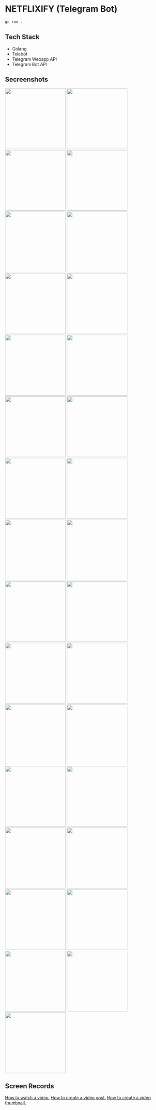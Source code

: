 # NETFLIXIFY (Telegram Bot)

```sh
go run .
```

## Tech Stack
- Golang
- Telebot
- Telegram Webapp API
- Telegram Bot API

## Secreenshots
<p>
<img src="https://github.com/linhtutkyawdev/netflixify_bot/blob/master/screenshots/s-1.png?raw=true" width="200"/>

<img src="https://github.com/linhtutkyawdev/netflixify_bot/blob/master/screenshots/s-2.png?raw=true" width="200"/>

<img src="https://github.com/linhtutkyawdev/netflixify_bot/blob/master/screenshots/s-3.png?raw=true" width="200"/>

<img src="https://github.com/linhtutkyawdev/netflixify_bot/blob/master/screenshots/s-4.png?raw=true" width="200"/>

<img src="https://github.com/linhtutkyawdev/netflixify_bot/blob/master/screenshots/s-5.png?raw=true" width="200"/>

<img src="https://github.com/linhtutkyawdev/netflixify_bot/blob/master/screenshots/s-6.png?raw=true" width="200"/>

<img src="https://github.com/linhtutkyawdev/netflixify_bot/blob/master/screenshots/s-7.png?raw=true" width="200"/>

<img src="https://github.com/linhtutkyawdev/netflixify_bot/blob/master/screenshots/s-8.png?raw=true" width="200"/>

<img src="https://github.com/linhtutkyawdev/netflixify_bot/blob/master/screenshots/s-9.png?raw=true" width="200"/>

<img src="https://github.com/linhtutkyawdev/netflixify_bot/blob/master/screenshots/s-10.png?raw=true" width="200"/>

<img src="https://github.com/linhtutkyawdev/netflixify_bot/blob/master/screenshots/s-11.png?raw=true" width="200"/>

<img src="https://github.com/linhtutkyawdev/netflixify_bot/blob/master/screenshots/s-12.png?raw=true" width="200"/>

<img src="https://github.com/linhtutkyawdev/netflixify_bot/blob/master/screenshots/s-13.png?raw=true" width="200"/>

<img src="https://github.com/linhtutkyawdev/netflixify_bot/blob/master/screenshots/s-14.png?raw=true" width="200"/>

<img src="https://github.com/linhtutkyawdev/netflixify_bot/blob/master/screenshots/s-15.png?raw=true" width="200"/>

<img src="https://github.com/linhtutkyawdev/netflixify_bot/blob/master/screenshots/s-16.png?raw=true" width="200"/>

<img src="https://github.com/linhtutkyawdev/netflixify_bot/blob/master/screenshots/s-17.png?raw=true" width="200"/>

<img src="https://github.com/linhtutkyawdev/netflixify_bot/blob/master/screenshots/s-18.png?raw=true" width="200"/>

<img src="https://github.com/linhtutkyawdev/netflixify_bot/blob/master/screenshots/s-19.png?raw=true" width="200"/>

<img src="https://github.com/linhtutkyawdev/netflixify_bot/blob/master/screenshots/s-20.png?raw=true" width="200"/>

<img src="https://github.com/linhtutkyawdev/netflixify_bot/blob/master/screenshots/s-21.png?raw=true" width="200"/>

<img src="https://github.com/linhtutkyawdev/netflixify_bot/blob/master/screenshots/s-22.png?raw=true" width="200"/>

<img src="https://github.com/linhtutkyawdev/netflixify_bot/blob/master/screenshots/s-23.png?raw=true" width="200"/>

<img src="https://github.com/linhtutkyawdev/netflixify_bot/blob/master/screenshots/s-24.png?raw=true" width="200"/>

<img src="https://github.com/linhtutkyawdev/netflixify_bot/blob/master/screenshots/s-25.png?raw=true" width="200"/>

<img src="https://github.com/linhtutkyawdev/netflixify_bot/blob/master/screenshots/s-26.png?raw=true" width="200"/>

<img src="https://github.com/linhtutkyawdev/netflixify_bot/blob/master/screenshots/s-27.png?raw=true" width="200"/>

<img src="https://github.com/linhtutkyawdev/netflixify_bot/blob/master/screenshots/s-28.png?raw=true" width="200"/>

<img src="https://github.com/linhtutkyawdev/netflixify_bot/blob/master/screenshots/s-29.png?raw=true" width="200"/>

<img src="https://github.com/linhtutkyawdev/netflixify_bot/blob/master/screenshots/s-30.png?raw=true" width="200"/>

<img src="https://github.com/linhtutkyawdev/netflixify_bot/blob/master/screenshots/s-31.png?raw=true" width="200"/>
</p>

## Screen Records

[How to watch a video.](https://drive.google.com/file/d/14Nc_AHrT2S8f9YvQ_CuLZaA3OEUHBd1Y/view?usp=drive_link)
[How to create a video post.](https://drive.google.com/file/d/10AUd58lErnTrT3844c3pdFWb2mrO6YM-/view?usp=drive_link)
[How to create a video thumbnail.](https://drive.google.com/file/d/1GzNykhCFqFlqj3HhbbQOJv64S4Q7x8CZ/view?usp=drive_link)
